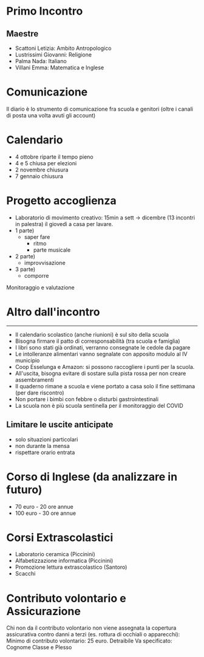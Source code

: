 # Primo Incontro

## Maestre

- Scattoni Letizia: Ambito Antropologico
- Lustrissimi Giovanni: Religione
- Palma Nada: Italiano
- Villani Emma: Matematica e Inglese

# Comunicazione

Il diario è lo strumento di comunicazione fra scuola e genitori (oltre i canali di posta una volta avuti gli account)

# Calendario

- 4 ottobre riparte il tempo pieno
- 4 e 5 chiusa per elezioni
- 2 novembre chiusura
- 7 gennaio chiusura

# Progetto accoglienza

- Laboratorio di movimento creativo: 15min a sett -> dicembre (13 incontri in palestra) il giovedì a casa per lavare.
- 1 parte)
  * saper fare
	* ritmo
	* parte musicale
- 2 parte)
	* improvvisazione
- 3 parte)
	* comporre

Monitoraggio e valutazione

# Altro dall'incontro
________

- Il calendario scolastico (anche riunioni) è sul sito della scuola
- Bisogna firmare il patto di corresponsabilità (tra scuola e famiglia)
- I libri sono stati già ordinati, verranno consegnate le cedole da pagare
- Le intolleranze alimentari vanno segnalate con apposito modulo al IV municipio
- Coop Esselunga e Amazon: si possono raccogliere i punti per la scuola.
- All'uscita, bisogna evitare di sostare sulla pista rossa per non creare assembramenti
- Il quaderno rimane a scuola e viene portato a casa solo il fine settimana (per dare riscontro)
- Non portare i bimbi con febbre o disturbi gastrointestinali
- La scuola non è più scuola sentinella per il monitoraggio del COVID

## Limitare le uscite anticipate
- solo situazioni particolari
- non durante la mensa
- rispettare orario entrata
# Corso di Inglese (da analizzare in futuro)

- 70 euro - 20 ore annue
- 100 euro - 30 ore annue
# Corsi Extrascolastici

- Laboratorio ceramica (Piccinini) 
-	Alfabetizzazione informatica (Piccinini)
- Promozione lettura extrascolastico (Santoro)
- Scacchi

# Contributo volontario e Assicurazione

Chi non da il contributo volontario non viene assegnata la copertura assicurativa
contro danni a terzi (es. rottura di occhiali o apparecchi): 
Minimo di contributo volontario: 25 euro.
Detraibile
Va specificato: Cognome Classe e Plesso


